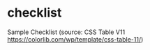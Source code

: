 # checklist
Sample Checklist (source: CSS Table V11 https://colorlib.com/wp/template/css-table-11/)
